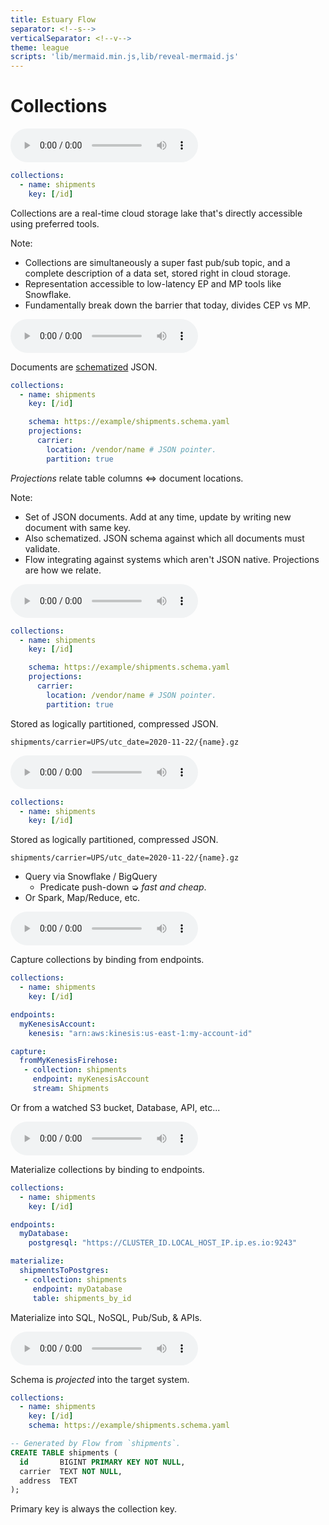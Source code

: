 ```yaml
---
title: Estuary Flow
separator: <!--s-->
verticalSeparator: <!--v-->
theme: league
scripts: 'lib/mermaid.min.js,lib/reveal-mermaid.js'
---
```


# Collections

<!--s-->
<!-- .slide: data-auto-animate -->
<audio controls src="media/collections_1.m4a"></audio>

```yaml
collections:
  - name: shipments
    key: [/id]
```

Collections are a real-time cloud storage lake
that's directly accessible using preferred tools.

Note:
 - Collections are simultaneously a super fast pub/sub topic,
   and a complete description of a data set, stored right in cloud storage.
 - Representation accessible to low-latency EP and MP tools like Snowflake.
 - Fundamentally break down the barrier that today, divides CEP vs MP.

<!--s-->
<!-- .slide: data-auto-animate -->
<audio controls src="media/collections_2.m4a"></audio>

Documents are [schematized](https://json-schema.org/understanding-json-schema/) JSON.

```yaml
collections:
  - name: shipments
    key: [/id]
```
```yaml
    schema: https://example/shipments.schema.yaml
    projections:
      carrier:
        location: /vendor/name # JSON pointer.
        partition: true
```

<i>Projections</i> relate table columns ⇔ document locations.

Note:
 - Set of JSON documents. Add at any time, update by writing new document with same key.
 - Also schematized. JSON schema against which all documents must validate.
 - Flow integrating against systems which aren't JSON native. Projections are how we relate.

<!--s-->
<!-- .slide: data-auto-animate -->
<audio controls src="media/collections_3.m4a"></audio>

```yaml
collections:
  - name: shipments
    key: [/id]
```
```yaml
    schema: https://example/shipments.schema.yaml
    projections:
      carrier:
        location: /vendor/name # JSON pointer.
        partition: true
```

Stored as logically partitioned, compressed JSON.

```
shipments/carrier=UPS/utc_date=2020-11-22/{name}.gz
```

<!--s-->
<!-- .slide: data-auto-animate -->
<audio controls src="media/collections_4.m4a"></audio>

```yaml
collections:
  - name: shipments
    key: [/id]
```
Stored as logically partitioned, compressed JSON.

```
shipments/carrier=UPS/utc_date=2020-11-22/{name}.gz
```

* Query via Snowflake / BigQuery
  * Predicate push-down ➭ <i>fast and cheap</i>.
* Or Spark, Map/Reduce, etc.

<!--s-->
<!-- .slide: data-auto-animate -->
<audio controls src="media/collections_5.m4a"></audio>

Capture collections by binding from endpoints.

```yaml [2,11|6,12-13]
collections:
  - name: shipments
    key: [/id]

endpoints:
  myKenesisAccount:
    kenesis: "arn:aws:kinesis:us-east-1:my-account-id"

capture:
  fromMyKenesisFirehose:
   - collection: shipments
     endpoint: myKenesisAccount
     stream: Shipments
```

Or from a watched S3 bucket, Database, API, etc...

<!--s-->
<!-- .slide: data-auto-animate -->
<audio controls src="media/collections_6.m4a"></audio>

Materialize collections by binding to endpoints.

```yaml [2,11|6,12-13]
collections:
  - name: shipments
    key: [/id]

endpoints:
  myDatabase:
    postgresql: "https://CLUSTER_ID.LOCAL_HOST_IP.ip.es.io:9243"

materialize:
  shipmentsToPostgres:
   - collection: shipments
     endpoint: myDatabase
     table: shipments_by_id
```

Materialize into SQL, NoSQL, Pub/Sub, & APIs.

<!--s-->
<!-- .slide: data-auto-animate -->
<audio controls src="media/collections_7.m4a"></audio>

Schema is _projected_ into the target system.

```yaml []
collections:
  - name: shipments
    key: [/id]
    schema: https://example/shipments.schema.yaml
```
```SQL []
-- Generated by Flow from `shipments`.
CREATE TABLE shipments (
  id       BIGINT PRIMARY KEY NOT NULL,
  carrier  TEXT NOT NULL,
  address  TEXT
);
```

Primary key is always the collection key.
